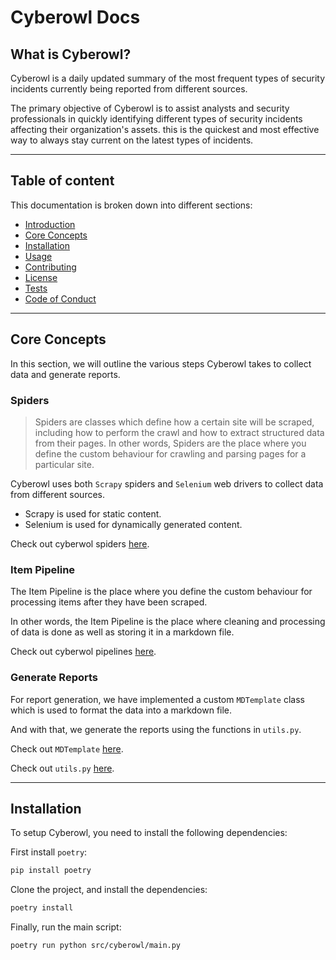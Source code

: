 # Cyberowl Docs

## What is Cyberowl?

Cyberowl is a daily updated summary of the most frequent types of security incidents currently being reported from different sources.

The primary objective of Cyberowl is to assist analysts and security professionals in quickly identifying different types of security incidents affecting their organization's assets. this is the quickest and most effective way to always stay current on the latest types of incidents.

---

## Table of content

This documentation is broken down into different sections:

* [Introduction](#introduction)
* [Core Concepts](#core-concepts)
* [Installation](#installation)
* [Usage](#usage)
* [Contributing](#contributing)
* [License](#license)
* [Tests](#tests)
* [Code of Conduct](#code-of-conduct)

---


## Core Concepts

In this section, we will outline the various steps Cyberowl takes to collect data and generate reports.

### Spiders

> Spiders are classes which define how a certain site will be scraped, including how to perform the crawl and how to extract structured data from their pages. In other words, Spiders are the place where you define the custom behaviour for crawling and parsing pages for a particular site.

Cyberowl uses both `Scrapy` spiders and `Selenium` web drivers to collect data from different sources.

* Scrapy is used for static content.
* Selenium is used for dynamically generated content.

Check out cyberwol spiders [here](./../src/cyberowl/spiders/).

### Item Pipeline

The Item Pipeline is the place where you define the custom behaviour for processing items after they have been scraped.

In other words, the Item Pipeline is the place where cleaning and processing of data is done as well as storing it in a markdown file.

Check out cyberwol pipelines [here](./../src/cyberowl/pipelines.py).

### Generate Reports

For report generation, we have implemented a custom `MDTemplate` class which is used to format the data into a markdown file.

And with that, we generate the reports using the functions in `utils.py`.

Check out `MDTemplate` [here](./../src/cyberowl/mdtemplate.py).

Check out `utils.py` [here](./../src/cyberowl/utils.py).

---

## Installation

To setup Cyberowl, you need to install the following dependencies:

First install `poetry`:
```bash
pip install poetry
```
Clone the project, and install the dependencies:
```bash
poetry install
```
Finally, run the main script:
```bash
poetry run python src/cyberowl/main.py
```
